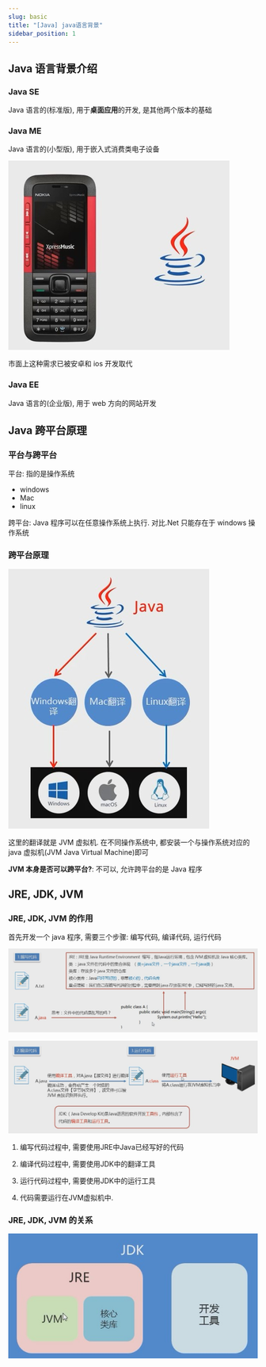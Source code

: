 ```yaml
---
slug: basic
title: "[Java] java语言背景"
sidebar_position: 1
---
```


## Java 语言背景介绍

### Java SE

Java 语言的(标准版), 用于**桌面应用**的开发, 是其他两个版本的基础

### Java ME

Java 语言的(小型版), 用于嵌入式消费类电子设备

![me](assets/javame.jpg)

市面上这种需求已被安卓和 ios 开发取代

### Java EE

Java 语言的(企业版), 用于 web 方向的网站开发

## Java 跨平台原理

### 平台与跨平台

平台: 指的是操作系统

- windows
- Mac
- linux

跨平台: Java 程序可以在任意操作系统上执行. 对比.Net 只能存在于 windows 操作系统

### 跨平台原理

![cross](assets/cross.jpg)

这里的翻译就是 JVM 虚拟机. 在不同操作系统中, 都安装一个与操作系统对应的 java 虚拟机(JVM Java Virtual Machine)即可

**JVM 本身是否可以跨平台?**: 不可以, 允许跨平台的是 Java 程序

## JRE, JDK, JVM

### JRE, JDK, JVM 的作用

首先开发一个 java 程序, 需要三个步骤: 编写代码, 编译代码, 运行代码

![bianxie](assets/bianxie.jpg)

![yunxing](assets/yunxing.jpg)

1. 编写代码过程中, 需要使用JRE中Java已经写好的代码

2. 编译代码过程中, 需要使用JDK中的翻译工具

3. 运行代码过程中, 需要使用JDK中的运行工具

4. 代码需要运行在JVM虚拟机中.

### JRE, JDK, JVM 的关系

![guanxi](assets/guanxi.jpg)